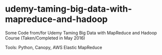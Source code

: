 # udemy-taming-big-data-with-mapreduce-and-hadoop
Some Code from/for Udemy Taming Big Data with MapReduce and Hadoop Course (Taken/Completed in May 2016)

Tools: Python, Canopy, AWS Elastic MapReduce

